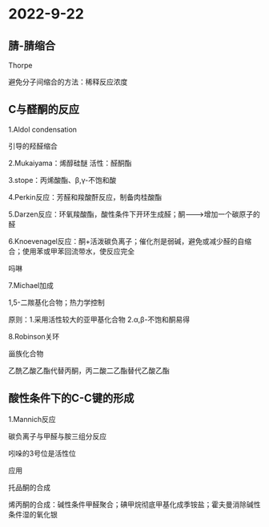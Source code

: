 # 2022-9-22

## 腈-腈缩合

Thorpe

避免分子间缩合的方法：稀释反应浓度

## C与醛酮的反应

1.Aldol condensation

引导的羟醛缩合

2.Mukaiyama：烯醇硅醚 活性：醛酮酯

3.stope：丙烯酸酯、β,γ-不饱和酸

4.Perkin反应：芳醛和羧酸酐反应，制备肉桂酸酯

5.Darzen反应：环氧羧酸酯，酸性条件下开环生成醛；酮--->增加一个碳原子的醛

6.Knoevenagel反应：酮+活泼碳负离子；催化剂是弱碱，避免或减少醛的自缩合；使用苯或甲苯回流带水，使反应完全

吗啉

7.Michael加成

1,5-二羰基化合物；热力学控制

原则：1.采用活性较大的亚甲基化合物 2.α,β-不饱和酮易得

8.Robinson关环

甾族化合物

乙酰乙酸乙酯代替丙酮，丙二酸二乙酯替代乙酸乙酯



## 酸性条件下的C-C键的形成

1.Mannich反应

碳负离子与甲醛与胺三组分反应

吲哚的3号位是活性位

应用

托品酮的合成

烯丙酮的合成：碱性条件甲醛聚合；碘甲烷彻底甲基化成季铵盐；霍夫曼消除碱性条件湿的氧化银
